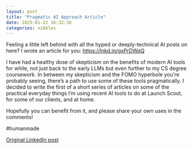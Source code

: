 ```yaml
---
layout: post
title: "Pragmatic AI Approach Article"
date: 2025-01-22 16:32:36
categories: nibbles
---
```


Feeling a little left behind with all the hyped or deeply-technical AI posts on here? I wrote an article for you: https://lnkd.in/gxPrDWqQ

I have had a healthy dose of skepticism on the benefits of modern AI tools for while, not just back to the early LLMs but even further to my CS degree coursework. In between my skepticism and the FOMO hyperbole you're probably seeing, there’s a path to use some of these tools pragmatically. I decided to write the first of a short series of articles on some of the practical everyday things I’m using recent AI tools to do at Launch Scout, for some of our clients, and at home.

Hopefully you can benefit from it, and please share your own uses in the comments!

#humanmade

[Original LinkedIn post](https://www.linkedin.com/feed/update/urn%3Ali%3Ashare%3A7287869775995707393)
